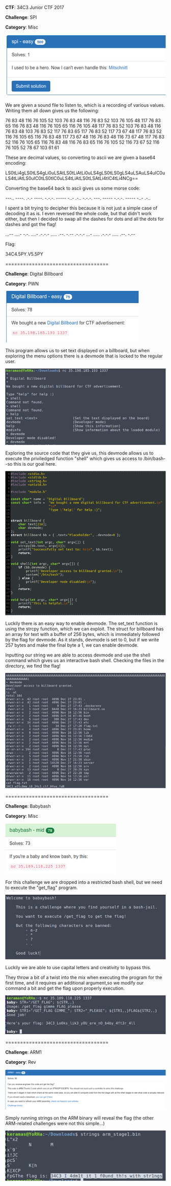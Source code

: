 <b>CTF</b>: 34C3 Junior CTF 2017

<b>Challenge</b>:
SPI

<b>Category</b>:
Misc

<img src="https://github.com/Keramas/CTF-Writeups/blob/master/Images/34C3-CTF/SPI_Challenge.png">

We are given a sound file to listen to, which is a recording of various values. 
Writing them all down gives us the following:

76 83 48 116 76 105 52 103 
76 83 48 116 76 83 52 103 
76 105 48 117 76 83 65 116 
76 83 48 116 76 105 65 116 
76 105 48 117 76 83 52 103 
76 83 48 116 76 83 48 103 
76 83 52 117 76 83 65 117 
76 83 52 117 73 67 48 117 
76 83 52 116 76 105 65 116 
76 83 48 117 73 67 48 116 
76 83 48 116 73 67 48 117 
76 83 52 116 76 105 65 116 
76 83 48 116 76 83 65 116 
76 105 52 116 73 67 52 116 
76 105 52 78 67 103 61 61 

These are decimal values, so converting to ascii we are given a base64 encoding:

LS0tLi4gLS0tLS4gLi0uLSAtLS0tLiAtLi0uLS4gLS0tLS0gLS4uLSAuLS4uIC0uLS4tLiAtLS0uIC0tLS0tIC0uLS4tLiAtLS0tLSAtLi4tIC4tLi4NCg==

Converting the base64 back to ascii gives us some morse code:

---.. ----. .-.- ----. -.-.-. ----- -..- .-.. -.-.-. ---. ----- -.-.-. ----- -..- .-..
 
I spent a bit trying to decipher this because it is not just a simple case of decoding it as is. I even reversed the whole code, but that didn't work either, but then I decided to swap all the dashes for dots and all the dots for dashes and got the flag!

...-- ....- -.-. ....- .-.-.- ..... .--. -.-- .-.-.- ...- ..... .-.-.- ..... .--. -.--
                                            

Flag:
	
34C4.5PY.V5.5PY


===================================

<b>Challenge</b>: 
Digital Billboard

<b>Category</b>:
PWN

<img src="https://github.com/Keramas/CTF-Writeups/blob/master/Images/34C3-CTF/billboard_challenge.png">

This program allows us to set text displayed on a billboard, but when exploring the menu options there is a devmode that is locked to the regular user. 

<img src="https://github.com/Keramas/CTF-Writeups/blob/master/Images/34C3-CTF/billboard.png">

Exploring the source code that they give us, this devmode allows us to execute the priviledged function "shell" which gives us access to /bin/bash--so this is our goal here.

<img src="https://github.com/Keramas/CTF-Writeups/blob/master/Images/34C3-CTF/billboard_code.png">

Luckily there is an easy way to enable devmode. The set_text function is using the strcpy function, which we can exploit. 
The struct for billboard has an array for text with a buffer of 256 bytes, which is immediately followed by the flag for devmode. As it stands, devmode is set to 0, but if we write 257 bytes and make the final byte a 1, we can enable devmode.

Inputting our string we are able to access devmode and use the shell command which gives us an interactive bash shell.
Checking the files in the directory, we find the flag!

<img src="https://github.com/Keramas/CTF-Writeups/blob/master/Images/34C3-CTF/billboard2.png">


===================================

<b>Challenge</b>:
Babybash

<b>Category</b>:
Misc

<img src="https://github.com/Keramas/CTF-Writeups/blob/master/Images/34C3-CTF/babybash_Challenge.png">

For this challenge we are dropped into a restricted bash shell, but we need to execute the "get_flag" program. 

<img src="https://github.com/Keramas/CTF-Writeups/blob/master/Images/34C3-CTF/babybashshell.png">

Luckily we are able to use capital letters and creativity to bypass this. 

They throw a bit of a twist into the mix when executing the program for the first time, and it requires an additional argument,so we modify our command a bit and get the flag upon properly execution.

<img src="https://github.com/Keramas/CTF-Writeups/blob/master/Images/34C3-CTF/babybash_answer.png">

===================================

<b>Challenge</b>:
ARM1

<b>Category</b>:
Rev

<img src="https://github.com/Keramas/CTF-Writeups/blob/master/Images/34C3-CTF/arm1_challenge.png">

Simply running strings on the ARM binary will reveal the flag (the other ARM-related challenges were not this simple...)

<img src="https://github.com/Keramas/CTF-Writeups/blob/master/Images/34C3-CTF/arm1_flag.png">



